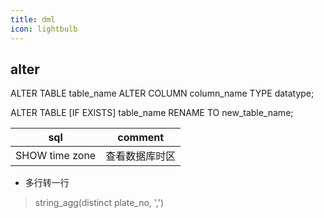 ```yaml
---
title: dml
icon: lightbulb
---
```


## alter

ALTER TABLE table_name ALTER COLUMN column_name TYPE datatype;


ALTER TABLE [IF EXISTS] table_name
RENAME TO new_table_name;




| sql | comment |
| --- | ------- |
| SHOW time zone   |查看数据库时区|


* 多行转一行

> string_agg(distinct plate_no, ',')